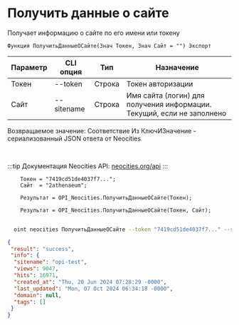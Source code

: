 ﻿---
sidebar_position: 1
---

# Получить данные о сайте
 Получает информацию о сайте по его имени или токену



`Функция ПолучитьДанныеОСайте(Знач Токен, Знач Сайт = "") Экспорт`

  | Параметр | CLI опция | Тип | Назначение |
  |-|-|-|-|
  | Токен | --token | Строка | Токен авторизации |
  | Сайт | --sitename | Строка | Имя сайта (логин) для получения информации. Текущий, если не заполнено |

  
  Возвращаемое значение:   Соответствие Из КлючИЗначение - сериализованный JSON ответа от Neocities

<br/>

:::tip
Документация Neocities API: [neocities.org/api](https://neocities.org/api)
:::
<br/>


```bsl title="Пример кода"
    Токен = "7419cd51de4037f7...";
    Сайт  = "2athenaeum";

    Результат = OPI_Neocities.ПолучитьДанныеОСайте(Токен);

    Результат = OPI_Neocities.ПолучитьДанныеОСайте(Токен, Сайт);
```



```sh title="Пример команды CLI"
    
  oint neocities ПолучитьДанныеОСайте --token "7419cd51de4037f7..." --sitename %sitename%

```

```json title="Результат"
{
 "result": "success",
 "info": {
  "sitename": "opi-test",
  "views": 9047,
  "hits": 16971,
  "created_at": "Thu, 20 Jun 2024 07:28:29 -0000",
  "last_updated": "Mon, 07 Oct 2024 06:34:18 -0000",
  "domain": null,
  "tags": []
 }
}
```

